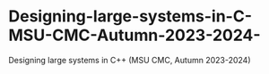 # Designing-large-systems-in-C-MSU-CMC-Autumn-2023-2024-
Designing large systems in C++ (MSU CMC, Autumn 2023-2024)
